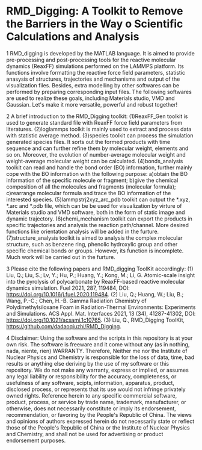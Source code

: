 # RMD_Digging: A Toolkit to Remove the Barriers in the Way o Scientific Calculations and Analysis 

1 RMD_digging is developed by the MATLAB language. It is aimed to provide pre-processing and post-processing tools for the reactive molecular dynamics (ReaxFF) simulations performed on the LAMMPS  platform. Its functions involve formatting the reactive force field parameters, statistic anasysis of structures, trajectories and mechanisms and output of the visualization files. Besides, extra modelling by other softwares can be performed by preparing corresponding input files. The following softwares are used to realize these goals, including Materials studio, VMD and Gaussian. Let's make it more versatile, powerful and robust together!

2 A brief introduction to the RMD_Digging toolkit:
(1)ReaxFF_Gen toolkit is used to generate standard file with ReaxFF force field parameters from literatures.
(2)loglammps toolkit is mainly used to extract and process data with statistic average method.
(3)species toolkit can process the simulation generated species files. It sorts out the formed products with time sequence and can further refine them by molecular weight, elements and so on. Moreover, the evolution of number-average molecular weight and weight-average molecular weight can be calculated.
(4)bonds_analysis toolkit can read and handle the bond order (BO) information, further mainly cope with the BO information with the following purpose: a)obtain the BO information of the specific molecule or fragment; b)give the chemical composition of all the molecules and fragments (molecular formula); c)rearrange molecular formula and trace the BO information of the interested species.
(5)lammpstrj2xyz_arc_pdb toolkit can output the *.xyz, *.arc and *.pdb file, which can be be used for visualization by virture of Materials studio and VMD software, both in the form of static image and dynamic trajectory. 
(6)chemi_mechanism toolkit can export the products in specific trajectories and analysis the reaction path/channel. More desired functions like orientation analysis will be added in the furture.
(7)structure_analysis toolkit is aimed to analysis the complex molecular structure, such as benzene ring, phenolic hydroxylic group and other specific chemical bonds or groups. However, its function is incomplete. Much work will be carried out in the furture.

3 Please cite the following papers and RMD_digging ToolKit accordingly:
(1) Liu, Q.; Liu, S.; Lv, Y.; Hu, P.; Huang, Y.; Kong, M.; Li, G. Atomic-scale insight into the pyrolysis of polycarbonate by ReaxFF-based reactive molecular dynamics simulation. Fuel 2021, 287, 119484, DOI: https://doi.org/10.1016/j.fuel.2020.119484.
(2) Liu, Q.; Huang, W.; Liu, B.; Wang, P.-C.; Chen, H.-B. Gamma Radiation Chemistry of Polydimethylsiloxane Foam in Radiation-Thermal Environments: Experiments and Simulations. ACS Appl. Mat. Interfaces 2021, 13 (34), 41287-41302, DOI: https://doi.org/10.1021/acsami.1c10765.
(3) Liu, Q., RMD_Digging ToolKit, https://github.com/dadaoqiuzhi/RMD_Digging.

4 Disclaimer:
Using the software and the scripts in this repository is at your own risk. The software is freeware and it come without any (as in nothing, nada, niente, rien) WARRANTY. Therefore, Neither me nor the Institute of Nuclear Physics and Chemistry is responsible for the loss of data, time, bad results or anything else deriving by the use of my software or this repository. We do not make any warranty, express or implied, or assumes any legal liability or responsibility for the accuracy, completeness, or usefulness of any software, scipts, information, apparatus, product, disclosed process, or represents that its use would not infringe privately owned rights. Reference herein to any specific commercial software, product, process, or service by trade name, trademark, manufacturer, or otherwise, does not necessarily constitute or imply its endorsement, recommendation, or favoring by the People's Republic of China. The views and opinions of authors expressed herein do not necessarily state or reflect those of the People's Republic of China or the Institute of Nuclear Physics and Chemistry, and shall not be used for advertising or product endorsement purposes. 
